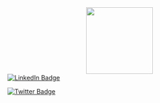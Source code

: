 <div id="header" align="center">
  <img src="https://media.giphy.com/media/L3Vca26EaTIEU/giphy.gif" width="150"/>
</div>
<div id="badges">
  <a href="your-linkedin-URL">
    <img src="https://imgur.com/a/jyG7RvJ" alt="LinkedIn Badge"/>
  </a>
  <a href="your-youtube-URL">
    <blockquote class="imgur-embed-pub" lang="en" data-id="a/jyG7RvJ" data-context="false" ><a href="//imgur.com/a/jyG7RvJ"></a></blockquote><script async src="//s.imgur.com/min/embed.js" charset="utf-8"></script>
  </a>
  <a href="your-twitter-URL">
    <img src="https://img.shields.io/badge/Twitter-blue?style=for-the-badge&logo=twitter&logoColor=white" alt="Twitter Badge"/>
  </a>
</div>
